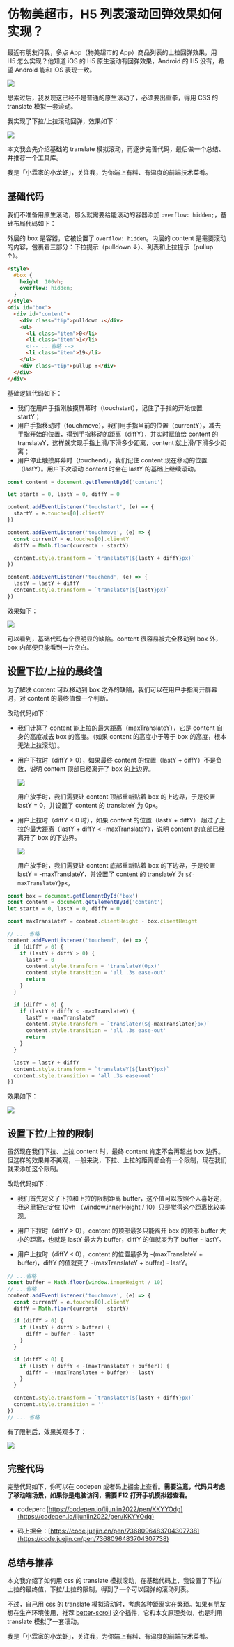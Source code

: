 # 仿物美超市，H5 列表滚动回弹效果如何实现？

最近有朋友问我，多点 App（物美超市的 App）商品列表的上拉回弹效果，用 H5 怎么实现？他知道 iOS 的 H5 原生滚动有回弹效果，Android 的 H5 没有，希望 Android 能和 iOS 表现一致。

![](./img/duodian.gif)

思索过后，我发现这已经不是普通的原生滚动了，必须要出重拳，得用 CSS 的 translate 模拟一套滚动。

我实现了下拉/上拉滚动回弹，效果如下：

![](./img/springback.gif)

本文我会先介绍基础的 translate 模拟滚动，再逐步完善代码，最后做一个总结、并推荐一个工具库。

我是「小霖家的小龙虾」，关注我，为你端上有料、有温度的前端技术菜肴。

## 基础代码

我们不准备用原生滚动，那么就需要给能滚动的容器添加 `overflow: hidden;`，基础布局代码如下：

外层的 box 是容器，它被设置了 `overflow: hidden`。内层的 content 是需要滚动的内容，包裹着三部分：下拉提示（pulldown ↓）、列表和上拉提示（pullup ↑）。

```html
<style>
  #box {
    height: 100vh;
    overflow: hidden;
  }
</style>
<div id="box">
  <div id="content">
    <div class="tip">pulldown ↓</div>
    <ul>
      <li class="item">0</li>
      <li class="item">1</li>
      <!-- ...省略 -->
      <li class="item">19</li>
    </ul>
    <div class="tip">pullup ↑</div>
  </div>
</div>
```

基础逻辑代码如下：

- 我们在用户手指刚触摸屏幕时（touchstart），记住了手指的开始位置 startY；
- 用户手指移动时（touchmove），我们用手指当前的位置（currentY），减去手指开始的位置，得到手指移动的距离（diffY），并实时赋值给 content 的 translateY，这样就实现手指上滑/下滑多少距离，content 就上滑/下滑多少距离；
- 用户停止触摸屏幕时（touchend），我们记住 content 现在移动的位置（lastY）。用户下次滚动 content 时会在 lastY 的基础上继续滚动。

```js
const content = document.getElementById('content')

let startY = 0, lastY = 0, diffY = 0

content.addEventListener('touchstart', (e) => {
  startY = e.touches[0].clientY
})

content.addEventListener('touchmove', (e) => {
  const currentY = e.touches[0].clientY
  diffY = Math.floor(currentY - startY)

  content.style.transform = `translateY(${lastY + diffY}px)`
})

content.addEventListener('touchend', (e) => {
  lastY = lastY + diffY
  content.style.transform = `translateY(${lastY}px)`
})
```

效果如下：

![](./img/basic.gif)

可以看到，基础代码有个很明显的缺陷。content 很容易被完全移动到 box 外，box 内部便只能看到一片空白。

## 设置下拉/上拉的最终值

为了解决 content 可以移动到 box 之外的缺陷，我们可以在用户手指离开屏幕时，对 content 的最终值做一个判断。

改动代码如下：

- 我们计算了 content 能上拉的最大距离（maxTranslateY），它是 content 自身的高度减去 box 的高度。（如果 content 的高度小于等于 box 的高度，根本无法上拉滚动）。

- 用户下拉时（diffY > 0），如果最终 content 的位置（lastY + diffY）不是负数，说明 content 顶部已经离开了 box 的上边界。

  ![](./img/content-leave-box-top.png)

  用户放手时，我们需要让 content 顶部重新贴着 box 的上边界，于是设置 lastY = 0，并设置了 content 的 translateY 为 0px。

- 用户上拉时（diffY < 0 时），如果 content 的位置（lastY + diffY） 超过了上拉的最大距离（lastY + diffY < -maxTranslateY），说明 content 的底部已经离开了 box 的下边界。
  
  ![](./img/content-leave-box-bottom.png)

  用户放手时，我们需要让 content 底部重新贴着 box 的下边界，于是设置 lastY = -maxTranslateY，并设置了 content 的 translateY 为 `${-maxTranslateY}px`。

```js
const box = document.getElementById('box')
const content = document.getElementById('content')
let startY = 0, lastY = 0, diffY = 0

const maxTranslateY = content.clientHeight - box.clientHeight

// ... 省略
content.addEventListener('touchend', (e) => {
  if (diffY > 0) {
    if (lastY + diffY > 0) {
      lastY = 0
      content.style.transform = 'translateY(0px)'
      content.style.transition = 'all .3s ease-out'
      return
    }
  }

  if (diffY < 0) {
    if (lastY + diffY < -maxTranslateY) {
      lastY = -maxTranslateY
      content.style.transform = `translateY(${-maxTranslateY}px)`
      content.style.transition = 'all .3s ease-out'
      return
    }
  }

  lastY = lastY + diffY
  content.style.transform = `translateY(${lastY}px)`
  content.style.transition = 'all .3s ease-out'
})
```

效果如下：

![](./img/basic-limit.gif)

## 设置下拉/上拉的限制

虽然现在我们下拉、上拉 content 时，最终 content 肯定不会再超出 box 边界。但这样的效果并不美观，一般来说，下拉、上拉的距离都会有一个限制，现在我们就来添加这个限制。

改动代码如下：

- 我们首先定义了下拉和上拉的限制距离 buffer，这个值可以按照个人喜好定，我这里把它定位 10vh （window.innerHeight / 10）只是觉得这个距离比较美观。

- 用户下拉时（diffY > 0），content 的顶部最多只能离开 box 的顶部 buffer 大小的距离，也就是 lastY 最大为 buffer，diffY 的值就变为了 buffer - lastY。

- 用户上拉时（diffY < 0），content 的位置最多为 -(maxTranslateY + buffer)，diffY 的值就变了 -(maxTranslateY + buffer) - lastY。

```js
// ...省略
const buffer = Math.floor(window.innerHeight / 10)
// ...省略
content.addEventListener('touchmove', (e) => {
  const currentY = e.touches[0].clientY
  diffY = Math.floor(currentY - startY)

  if (diffY > 0) {
    if (lastY + diffY > buffer) {
      diffY = buffer - lastY
    }
  }

  if (diffY < 0) {
    if (lastY + diffY < -(maxTranslateY + buffer)) {
      diffY = -(maxTranslateY + buffer) - lastY
    }
  }

  content.style.transform = `translateY(${lastY + diffY}px)`
  content.style.transition = ''
})
// ... 省略
```

有了限制后，效果美观多了：

![](./img/springback.gif)

## 完整代码

完整代码如下，你可以在 codepen 或者码上掘金上查看。**需要注意，代码只考虑了移动端场景，如果你是电脑访问，需要 F12 打开手机模拟器查看。**

- codepen: [https://codepen.io/lijunlin2022/pen/KKYYOdg](https://codepen.io/lijunlin2022/pen/KKYYOdg)

- 码上掘金：[https://code.juejin.cn/pen/7368096483704307738](https://code.juejin.cn/pen/7368096483704307738)

## 总结与推荐

本文我介绍了如何用 css 的 translate 模拟滚动，在基础代码上，我设置了下拉/上拉的最终值，下拉/上拉的限制，得到了一个可以回弹的滚动列表。

不过，自己用 css 的 translate 模拟滚动时，考虑各种距离实在繁琐。如果有朋友想在生产环境使用，推荐 [better-scroll](https://better-scroll.github.io/docs/zh-CN/guide/) 这个插件，它和本文原理类似，也是利用 translate 模拟了一套滚动。

我是「小霖家的小龙虾」，关注我，为你端上有料、有温度的前端技术菜肴。
